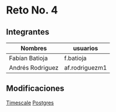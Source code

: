 # Reto No. 4

## Integrantes
| Nombres | usuarios |
| ------- | -------- |
| Fabían Batioja | f.batioja |
| Andrés Rodriguez | af.rodriguezm1 |

## Modificaciones
[Timescale](https://github.com/afrodriguezm1/misw4401-202214-retos/commit/010e6d75647c771c2ce3a0764edc1fe2b696643d)
[Postgres](https://github.com/afrodriguezm1/misw4401-202214-retos/commit/5d2551337f8b72e876c0986584b5559ea9bf96d0)
